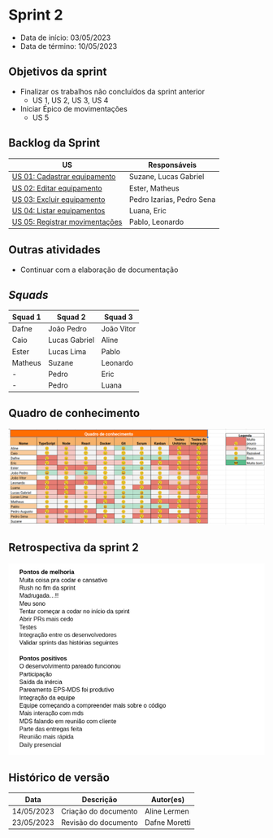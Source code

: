 # Sprint 2

- Data de início: 03/05/2023
- Data de término: 10/05/2023

## Objetivos da sprint
* Finalizar os trabalhos não concluídos da sprint anterior
    * US 1, US 2, US 3, US 4
* Iniciar Épico de movimentações
    * US 5

## Backlog da Sprint
|**US**|**Responsáveis**|
|--------|-------------|
| [US 01: Cadastrar equipamento](https://github.com/fga-eps-mds/2023-1-Alectrion-DOC/issues/31)    |Suzane, Lucas Gabriel|
| [US 02: Editar equipamento](https://github.com/fga-eps-mds/2023-1-Alectrion-DOC/issues/36)       |Ester, Matheus|
| [US 03: Excluir equipamento](https://github.com/fga-eps-mds/2023-1-Alectrion-DOC/issues/37)      |Pedro Izarias, Pedro Sena|
| [US 04: Listar equipamentos](https://github.com/fga-eps-mds/2023-1-Alectrion-DOC/issues/64)      |Luana, Eric|
| [US 05: Registrar movimentações](https://github.com/fga-eps-mds/2023-1-alectrion-doc/issues/50)  |Pablo, Leonardo|

## Outras atividades
* Continuar com a elaboração de documentação


## *Squads*
|**Squad 1**|**Squad 2**     |**Squad 3**|
|-----------|----------------|-----------|
| Dafne     |  João Pedro    | João Vitor
| Caio      | Lucas Gabriel  | Aline
| Ester     | Lucas Lima     | Pablo
| Matheus   | Suzane         | Leonardo
|    -      | Pedro          | Eric
|    -      | Pedro          | Luana



## Quadro de conhecimento
<img src="../../assets/quadro-conhecimento/quadro-sprint2.png">

## Retrospectiva da sprint 2
<img src="../../assets/retrospectivas/retro-sprint2.png">


## Histórico de versão

|**Data**|**Descrição**|**Autor(es)**|
|--------|-------------|--------------|
| 14/05/2023 | Criação do documento | Aline Lermen |
| 23/05/2023 | Revisão do documento | Dafne Moretti |